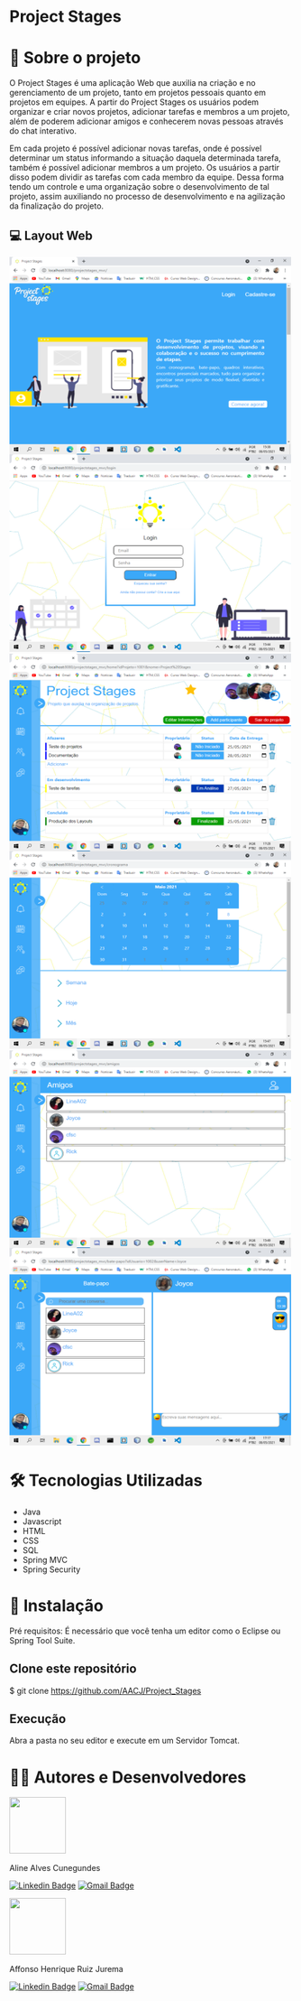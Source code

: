 # Project Stages

# :blue_book: Sobre o projeto

O Project Stages é uma aplicação Web que auxilia na criação e no gerenciamento de um projeto, tanto em projetos pessoais quanto em projetos em equipes.
A partir do Project Stages os usuários podem organizar e criar novos projetos, adicionar tarefas e membros a um projeto, além de poderem adicionar amigos 
e conhecerem novas pessoas através do chat interativo.

Em cada projeto é possível adicionar novas tarefas, onde é possível determinar um status informando a situação daquela determinada tarefa, 
também é possível adicionar membros a um projeto. Os usuários a partir disso podem dividir as tarefas com cada membro da equipe. 
Dessa forma tendo um controle e uma organização sobre o desenvolvimento de tal projeto, assim auxiliando no processo de desenvolvimento e na agilização da finalização do projeto.


## :computer: Layout Web

<p float="left">
<img src="https://github.com/AACJ/Project_Stages/blob/master/assets/tela_index.PNG" width="500" height="350" style="float:left"/> 
  
<img src="https://github.com/AACJ/Project_Stages/blob/master/assets/tela_login.PNG" width="500" height="350"/>

<img src="https://github.com/AACJ/Project_Stages/blob/master/assets/tela_principal.PNG" width="500" height="350" style="float:left"/> 
  
<img src="https://github.com/AACJ/Project_Stages/blob/master/assets/tela_calendario.PNG" width="500" height="350"/>

<img src="https://github.com/AACJ/Project_Stages/blob/master/assets/tela_amigos.PNG" width="500" height="350" style="float:left"/> 
  
<img src="https://github.com/AACJ/Project_Stages/blob/master/assets/tela_chat.PNG" width="500" height="350"/>

</p>

# 🛠 Tecnologias Utilizadas

- Java
- Javascript
- HTML
- CSS
- SQL
- Spring MVC
- Spring Security

# :rocket: Instalação

Pré requisitos: É necessário que você tenha um editor como o Eclipse ou Spring Tool Suite.

## Clone este repositório
$ git clone https://github.com/AACJ/Project_Stages

## Execução
Abra a pasta no seu editor e execute em um Servidor Tomcat. 

# 👨‍💻 Autores e Desenvolvedores

<img src="https://media-exp1.licdn.com/dms/image/C4D03AQHDufARiPFmWA/profile-displayphoto-shrink_200_200/0/1616451594388?e=1625702400&v=beta&t=nfpi5kwhBI_Ygz9rFwO4_ayDAaTNy55oBNkV1wa19Yw" width="100" height="100"/>

Aline Alves Cunegundes

[![Linkedin Badge](https://img.shields.io/badge/-Aline%20Alves%20Cunegundes-blue?style=flat-square&logo=Linkedin&logoColor=white&link=https://www.linkedin.com/in/aline-alves-cunegundes-008029121/)](https://www.linkedin.com/in/aline-alves-cunegundes-008029121/) 
[![Gmail Badge](https://img.shields.io/badge/-alvescunegundes@gmail.com-d93025?style=flat-square&logo=Gmail&logoColor=white&link=mailto:alvescunegundes@gmail.com)](mailto:alvescunegundes@gmail.com)

<img src="https://avatars.githubusercontent.com/u/43937107?s=400&u=5b83906cad7f603ae198f1c3c98e6bf60249c218&v=4" width="100" height="100" border-radius="50"/>

Affonso Henrique Ruiz Jurema

[![Linkedin Badge](https://img.shields.io/badge/-Affonso%20Henrique%20Ruiz%20Jurema-blue?style=flat-square&logo=Linkedin&logoColor=white&link=https://www.linkedin.com/in/affonso-henrique-ruiz-jurema-b8744b210/)](https://www.linkedin.com/in/affonso-henrique-ruiz-jurema-b8744b210/)
[![Gmail Badge](https://img.shields.io/badge/-affonsohenriqueruiz@gmail.com-d93025?style=flat-square&logo=Gmail&logoColor=white&link=mailto:affonsohenriqueruiz@gmail.com)](mailto:affonsohenriqueruiz@gmail.com)

